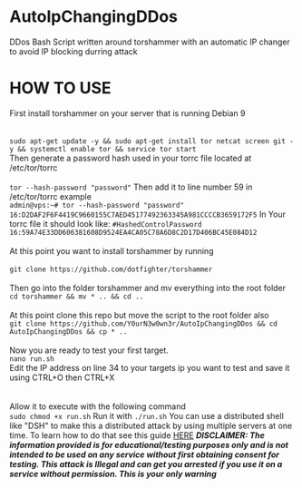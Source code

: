 # AutoIpChangingDDos
DDos Bash Script written around torshammer with an automatic IP changer to avoid IP blocking durring attack

<h1>HOW TO USE</h1> 
First install torshammer on your server that is running Debian 9<br><br><br>
<code>sudo apt-get update -y && sudo apt-get install tor netcat screen git -y && systemctl enable tor && service tor start </code>
<br>
Then generate a password hash used in your torrc file located at 
/etc/tor/torrc<br>
<br>
<code>tor --hash-password "password"</code>
Then add it to line number 59 in /etc/tor/torrc 
example 
<code>
admin@vps:~# tor --hash-password "password"</code>
<code></code>
<code>16:D2DAF2F6F4419C9660155C7AED45177492363345A981CCCCB3659172F5</code>
</code>
In Your torrc file it should look like:
<code>#HashedControlPassword 16:59A74E33DD606381608D9524EA4CA05C78A6D8C2D17D406BC45E084D12</code>
<br><br>
At this point you want to install torshammer by running<br><br>
<code>git clone https://github.com/dotfighter/torshammer</code><br><br>
Then go into the folder torshammer and mv everything into the root folder<br>
<code>cd torshammer && mv * .. && cd ..</code><br><br>
At this point clone this repo but move the script to the root folder also <br>
<code>git clone https://github.com/Y0urN3w0wn3r/AutoIpChangingDDos && cd AutoIpChangingDDos && cp * ..</code><br><br>
Now you are ready to test your first target.<br> 
<code>nano run.sh</code><br>
Edit the IP address on line 34 to your targets ip you want to test
and save it using CTRL+O then CTRL+X
<br><br><br>
Allow it to execute with the following command
<br><code>sudo chmod +x run.sh</code>
Run it with 
<code>./run.sh</code>
You can use a distributed shell like "DSH" to make this a distributed attack by using multiple servers at one time. 
To learn how to do that see this guide
<a href="https://www.ostechnix.com/dsh-run-linux-command-multiple-hosts-time/">HERE</a>
<i><b>DISCLAIMER: The information provided is for educational/testing purposes only and is not intended to be used on any service without first obtaining consent for testing. This attack is Illegal and can get you arrested if you use it on a service without permission. This is your only warning
